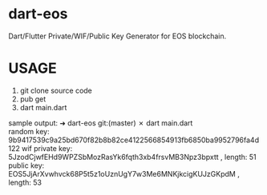 # dart-eos
Dart/Flutter Private/WIF/Public Key Generator for EOS blockchain.


# USAGE
1. git clone source code
2. pub get
3. dart main.dart

sample output:
➜  dart-eos git:(master) ✗ dart main.dart <br/>
random key: 9b9417539c9a25bd670f82b8b82ce4122566854913fb6850ba9952796fa4d122
wif private key: 5JzodCjwfEHd9WPZSbMozRasYk6fqth3xb4frsvMB3Npz3bpxtt , length: 51
public key: EOS5JjArXvwhvck68P5t5z1oUznUgY7w3Me6MNKjkcigKUJzGKpdM , length: 53


